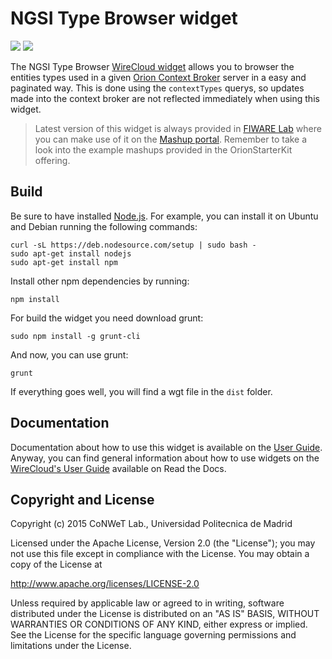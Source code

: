 # NGSI Type Browser widget

[![](https://nexus.lab.fiware.org/repository/raw/public/badges/chapters/visualization.svg)](https://www.fiware.org/developers/catalogue/)
![](https://img.shields.io/github/license/wirecloud-fiware/ngsi-registration-browser-widget.svg)

The NGSI Type Browser [WireCloud widget](http://wirecloud.readthedocs.org/en/latest/) allows you to browser the entities
types used in a given
[Orion Context Broker](http://catalogue.fiware.org/enablers/publishsubscribe-context-broker-orion-context-broker) server
in a easy and paginated way. This is done using the `contextTypes` querys, so updates made into the context broker are
not reflected immediately when using this widget.

> Latest version of this widget is always provided in
> [FIWARE Lab](https://store.lab.fiware.org/search/keyword/OrionStarterKit) where you can make use of it on the
> [Mashup portal](https://mashup.lab.fiware.org). Remember to take a look into the example mashups provided in the
> OrionStarterKit offering.

## Build

Be sure to have installed [Node.js](http://node.js). For example, you can install it on Ubuntu and Debian running the
following commands:

```console
curl -sL https://deb.nodesource.com/setup | sudo bash -
sudo apt-get install nodejs
sudo apt-get install npm
```

Install other npm dependencies by running:

```console
npm install
```

For build the widget you need download grunt:

```console
sudo npm install -g grunt-cli
```

And now, you can use grunt:

```console
grunt
```

If everything goes well, you will find a wgt file in the `dist` folder.

## Documentation

Documentation about how to use this widget is available on the [User Guide](src/doc/userguide.md). Anyway, you can find
general information about how to use widgets on the
[WireCloud's User Guide](https://wirecloud.readthedocs.io/en/stable/user_guide/) available on Read the Docs.

## Copyright and License

Copyright (c) 2015 CoNWeT Lab., Universidad Politecnica de Madrid

Licensed under the Apache License, Version 2.0 (the "License"); you may not use this file except in compliance with the
License. You may obtain a copy of the License at

http://www.apache.org/licenses/LICENSE-2.0

Unless required by applicable law or agreed to in writing, software distributed under the License is distributed on an
"AS IS" BASIS, WITHOUT WARRANTIES OR CONDITIONS OF ANY KIND, either express or implied. See the License for the specific
language governing permissions and limitations under the License.
